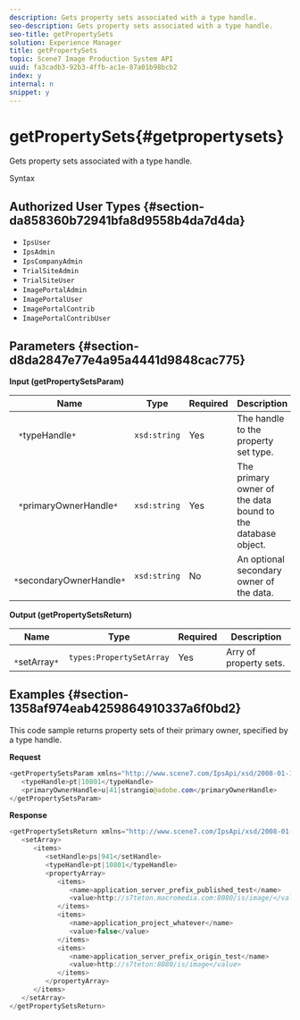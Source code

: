 ```yaml
---
description: Gets property sets associated with a type handle.
seo-description: Gets property sets associated with a type handle.
seo-title: getPropertySets
solution: Experience Manager
title: getPropertySets
topic: Scene7 Image Production System API
uuid: fa3cadb3-92b3-4ffb-ac1e-87a01b98bcb2
index: y
internal: n
snippet: y
---
```


# getPropertySets{#getpropertysets}

Gets property sets associated with a type handle.

 Syntax 

## Authorized User Types {#section-da858360b72941bfa8d9558b4da7d4da}

* `IpsUser` 
* `IpsAdmin` 
* `IpsCompanyAdmin` 
* `TrialSiteAdmin` 
* `TrialSiteUser` 
* `ImagePortalAdmin` 
* `ImagePortalUser` 
* `ImagePortalContrib` 
* `ImagePortalContribUser`

## Parameters {#section-d8da2847e77e4a95a4441d9848cac775}

**Input (getPropertySetsParam)** 

|  Name  | Type  | Required  | Description  |
|---|---|---|---|
|  ` *`typeHandle`*`  | `xsd:string`  | Yes  | The handle to the property set type.  |
|  ` *`primaryOwnerHandle`*`  | `xsd:string`  | Yes  | The primary owner of the data bound to the database object.  |
|  ` *`secondaryOwnerHandle`*`  | `xsd:string`  | No  | An optional secondary owner of the data.  |

**Output (getPropertySetsReturn)** 

|  Name  | Type  | Required  | Description  |
|---|---|---|---|
|  ` *`setArray`*`  | `types:PropertySetArray`  | Yes  | Arry of property sets.  |

## Examples {#section-1358af974eab4259864910337a6f0bd2}

This code sample returns property sets of their primary owner, specified by a type handle.

**Request** 

```java
<getPropertySetsParam xmlns="http://www.scene7.com/IpsApi/xsd/2008-01-15">
   <typeHandle>pt|10801</typeHandle>
   <primaryOwnerHandle>u|41|strangio@adobe.com</primaryOwnerHandle>
</getPropertySetsParam>
```

**Response** 

```java
<getPropertySetsReturn xmlns="http://www.scene7.com/IpsApi/xsd/2008-01-15">
   <setArray>
      <items>
         <setHandle>ps|941</setHandle>
         <typeHandle>pt|10801</typeHandle>
         <propertyArray>
            <items>
               <name>application_server_prefix_published_test</name>
               <value>http://s7teton.macromedia.com:8080/is/image/</value>
            </items>
            <items>
               <name>application_project_whatever</name>
               <value>false</value>
            </items>
            <items>
               <name>application_server_prefix_origin_test</name>
               <value>http://s7teton:8080/is/image</value>
            </items>
         </propertyArray>
      </items>
   </setArray>
</getPropertySetsReturn>
```

